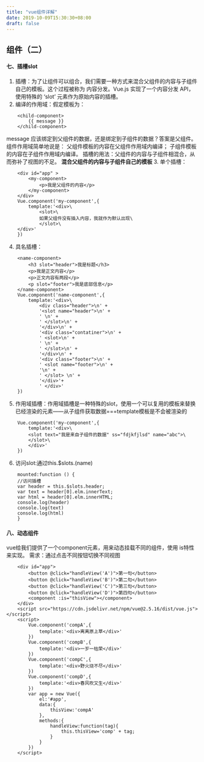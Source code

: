 ```yaml
---
title: "vue组件详解"
date: 2019-10-09T15:30:30+08:00
draft: false
---
```

## 组件（二）
#### 七、插槽slot
1. 插槽：为了让组件可以组合，我们需要一种方式来混合父组件的内容与子组件自己的模板。这个过程被称为 内容分发。Vue.js 实现了一个内容分发 API，使用特殊的 ‘slot’ 元素作为原始内容的插槽。
2. 编译的作用域：假定模板为：
```
    <child-component>
        {{ message }}
    </child-component>
```
message 应该绑定到父组件的数据，还是绑定到子组件的数据？答案是父组件。组件作用域简单地说是：
    父组件模板的内容在父组件作用域内编译；
    子组件模板的内容在子组件作用域内编译。
插槽的用法：父组件的内容与子组件相混合，从而弥补了视图的不足。
**混合父组件的内容与子组件自己的模板**
3. 单个插槽：
```
    <div id="app" >
        <my-component>
            <p>我是父组件的内容</p>
        </my-component>
    </div>
    Vue.component('my-component',{
        template:'<div>\
            <slot>\
            如果父组件没有插入内容，我就作为默认出现\   
            </slot>\
    </div>'
    })
```
4. 具名插槽：
```
    <name-component>
        <h3 slot="header">我是标题</h3>
        <p>我是正文内容</p>
        <p>正文内容有两段</p>
        <p slot="footer">我是底部信息</p>
    </name-component>
    Vue.component('name-component',{
        template:'<div>\
            <div class="header">\n' +
            '<slot name="header">\n' +
            ' \n' +
            ' </slot>\n' +
            '</div>\n' +
            '<div class="contatiner">\n' +
            ' <slot>\n' +
            ' \n' +
            ' </slot>\n' +
            '</div>\n' +
            '<div class="footer">\n' +
            ' <slot name="footer">\n' +
            '\n' +
            ' </slot> \n' +
            '</div>'+
            ' </div>'
    })
```
5. 作用域插槽：作用域插槽是一种特殊的slot，使用一个可以复用的模板来替换已经渲染的元素——从子组件获取数据===template模板是不会被渲染的
```
    Vue.component('my-component',{
        template:'<div>\
        <slot text="我是来自子组件的数据" ss="fdjkfjlsd" name="abc">\
        </slot>\
        </div>'
    })
```
6. 访问slot:通过this.$slots.(name)
```
    mounted:function () {
    //访问插槽
    var header = this.$slots.header;
    var text = header[0].elm.innerText;
    var html = header[0].elm.innerHTML;
    console.log(header)
    console.log(text)
    console.log(html)
    }
```
#### 八、动态组件
vue给我们提供了一个component元素，用来动态挂载不同的组件，使用 is特性来实现。
需求：通过点击不同按钮切换不同视图
```
    <div id="app">
        <button @click="handleView('A')">第一句</button>
        <button @click="handleView('B')">第二句</button>
        <button @click="handleView('C')">第三句</button>
        <button @click="handleView('D')">第四句</button>
        <component :is="thisView"></component>
    </div>
    <script src="https://cdn.jsdelivr.net/npm/vue@2.5.16/dist/vue.js"></script>
    <script>
        Vue.component('compA',{
            template:'<div>离离原上草</div>'
        })
        Vue.component('compB',{
            template:'<div>一岁一枯荣</div>'
        })
        Vue.component('compC',{
            template:'<div>野火烧不尽</div>'
        })
        Vue.component('compD',{
            template:'<div>春风吹又生</div>'
        })
        var app = new Vue({
            el:'#app',
            data:{
                thisView:'compA'
            },
            methods:{
                handleView:function(tag){
                    this.thisView='comp' + tag;
                }
            }
        })
    </script>
```